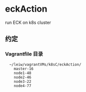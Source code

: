 # eckAction

run ECK on k8s cluster

## 约定

### Vagrantfile 目录

```shell
  ~/leiw/vagrantVMs/k8sC/eckAction/
    master-16
    node1-48
    node2-46
    node3-22
    node4-77
```
